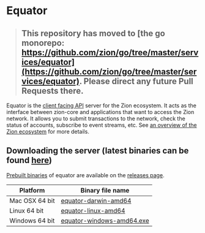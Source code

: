 # Equator

> ## This repository has moved to [the go monorepo: https://github.com/zion/go/tree/master/services/equator](https://github.com/zion/go/tree/master/services/equator). Please direct any future Pull Requests there.

Equator is the [client facing API](https://github.com/zion/go/tree/master/services/equator/docs) server for the Zion ecosystem.  It acts as the interface between zion-core and applications that want to access the Zion network. It allows you to submit transactions to the network, check the status of accounts, subscribe to event streams, etc. See [an overview of the Zion ecosystem](http://zionc.info/developers/guides/get-started/) for more details.

## Downloading the server (latest binaries can be found [here](https://github.com/zion/go/releases))
[Prebuilt binaries](https://github.com/zion/equator/releases) of equator are available on the 
[releases page](https://github.com/zion/equator/releases).

| Platform       | Binary file name                                                                         |
|----------------|------------------------------------------------------------------------------------------|
| Mac OSX 64 bit | [equator-darwin-amd64](https://github.com/zion/equator/releases/download/v0.11.0/equator-v0.11.0-darwin-amd64.tar.gz)      |
| Linux 64 bit   | [equator-linux-amd64](https://github.com/zion/equator/releases/download/v0.11.0/equator-v0.11.0-linux-amd64.tar.gz)       |
| Windows 64 bit | [equator-windows-amd64.exe](https://github.com/zion/equator/releases/download/v0.11.0/equator-v0.11.0-windows-amd64.zip) |

